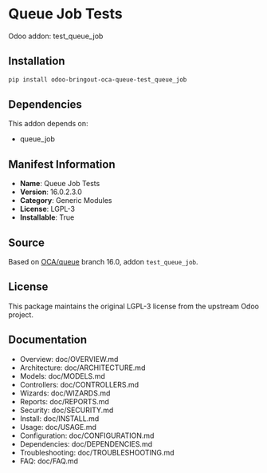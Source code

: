 # Queue Job Tests

Odoo addon: test_queue_job

## Installation

```bash
pip install odoo-bringout-oca-queue-test_queue_job
```

## Dependencies

This addon depends on:
- queue_job

## Manifest Information

- **Name**: Queue Job Tests
- **Version**: 16.0.2.3.0
- **Category**: Generic Modules
- **License**: LGPL-3
- **Installable**: True

## Source

Based on [OCA/queue](https://github.com/OCA/queue) branch 16.0, addon `test_queue_job`.

## License

This package maintains the original LGPL-3 license from the upstream Odoo project.

## Documentation

- Overview: doc/OVERVIEW.md
- Architecture: doc/ARCHITECTURE.md
- Models: doc/MODELS.md
- Controllers: doc/CONTROLLERS.md
- Wizards: doc/WIZARDS.md
- Reports: doc/REPORTS.md
- Security: doc/SECURITY.md
- Install: doc/INSTALL.md
- Usage: doc/USAGE.md
- Configuration: doc/CONFIGURATION.md
- Dependencies: doc/DEPENDENCIES.md
- Troubleshooting: doc/TROUBLESHOOTING.md
- FAQ: doc/FAQ.md
